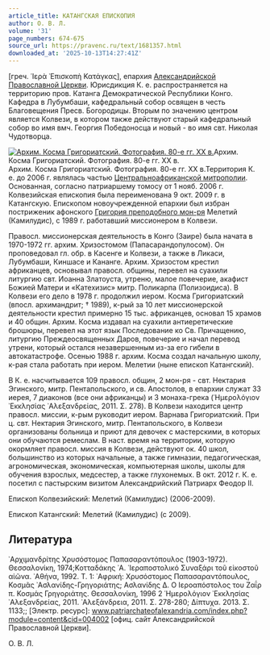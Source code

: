 ```yaml
---
article_title: КАТАНГСКАЯ ЕПИСКОПИЯ
author: О. В. Л.
volume: '31'
page_numbers: 674-675
source_url: https://pravenc.ru/text/1681357.html
downloaded_at: '2025-10-13T14:27:41Z'
---
```


[греч. ῾Ιερὰ ᾿Επισκοπὴ Κατάγκας], епархия [Александрийской Православной Церкви](<https://pravenc.ru/text/Александрийская Православная Церковь (Александрийский Патриархат).html>). Юрисдикция К. е. распространяется на территорию пров. Катанга Демократической Республики Конго. Кафедра в Лубумбаши, кафедральный собор освящен в честь Благовещения Пресв. Богородицы. Вторым по значению центром является Колвези, в котором также действуют старый кафедральный собор во имя вмч. Георгия Победоносца и новый - во имя свт. Николая Чудотворца.

[![Архим. Косма Григориатский. Фотография. 80-е гг. ХХ в.](https://pravenc.ru/data/2014/03/03/1234146314/i200.jpg "Кликните для увеличения картинки")](https://pravenc.ru/data/2014/03/03/1234146314/i400.jpg)Архим. Косма Григориатский. Фотография. 80-е гг. ХХ в.  
Архим. Косма Григориатский. Фотография. 80-е гг. ХХ в.Территория К. е. до 2006 г. являлась частью [Центральноафриканской митрополии](<https://pravenc.ru/text/Центральноафриканской митрополии.html>). Основанная, согласно патриаршему томосу от 1 нояб. 2006 г. Колвезийская епископия была переименована 9 окт. 2009 г. в Катангскую. Епископом новоучрежденной епархии был избран постриженик афонского [Григория преподобного мон-ря](<https://pravenc.ru/text/Григория преподобного мон-ря.html>) Мелетий (Камилудис), с 1989 г. работавший миссионером в Колвези.

Правосл. миссионерская деятельность в Конго (Заире) была начата в 1970-1972 гг. архим. Хризостомом (Папасарандопулосом). Он проповедовал гл. обр. в Касенге и Колвези, а также в Ликаси, Лубумбаши, Киншасе и Кананге. Архим. Хризостом крестил африканцев, основывал правосл. общины, перевел на суахили литургию свт. Иоанна Златоуста, утреню, малое повечерие, акафист Божией Матери и «Катехизис» митр. Поликарпа (Полизоидиса). В Колвези его дело в 1978 г. продолжил иером. Косма Григориатский (впосл. архимандрит; † 1989), к-рый за 10 лет миссионерской деятельности крестил примерно 15 тыс. африканцев, основал 15 храмов и 40 общин. Архим. Косма издавал на суахили антиеретические брошюры, перевел на этот язык Последование ко Св. Причащению, литургию Преждеосвященных Даров, повечерие и начал перевод утрени, который остался незавершенным из-за его гибели в автокатастрофе. Осенью 1988 г. архим. Косма создал начальную школу, к-рая стала работать при иером. Мелетии (ныне епископ Катангский).

В К. е. насчитывается 109 правосл. общин, 2 мон-ря - свт. Нектария Эгинского, митр. Пентапольского, и св. Апостолов, в епархии служат 33 иерея, 7 диаконов (все они африканцы) и 3 монаха-грека (῾Ημερολόγιον ᾿Εκκλησίας ᾿Αλεξανδρείας, 2011. Σ. 278). В Колвези находится центр правосл. миссии, к-рым руководит иером. Варнава Григориатский. При ц. свт. Нектария Эгинского, митр. Пентапольского, в Колвези организованы больница и приют для девочек с мастерскими, в которых они обучаются ремеслам. В наст. время на территории, которую окормляет правосл. миссия в Колвези, действуют ок. 40 школ, большинство из которых начальные, а также гимназии, педагогическая, агрономическая, экономическая, компьютерная школы, школы для обучения взрослых, медсестер, а также глухонемых. В окт. 2012 г. К. е. посетил с пастырским визитом Александрийский Патриарх Феодор II.

Епископ Колвезийский: Мелетий (Камилудис) (2006-2009).

Епископ Катангский: Мелетий (Камилудис) (с 2009).

## Литература

᾿Αρχιμανδρίτης Χρυσόστομος Παπασαραντόπουλος (1903-1972). Θεσσαλονίκη, 1974;Κοτταδάκης ᾿Α. ῾Ιεραποστολικό Συναξάρι τοῦ εἰκοστοῦ αἰῶνα. ᾿Αθήνα, 1992. Τ. 1: ᾿Αφρική: Χρυσόστομος Παπασαραντόπουλος, Κοσμᾶς ᾿Ασλανίδης-Γρηγοριάτης; Ασλανίδης Δ. Ο Ιεροαπόστολος του Ζαΐρ π. Κοσμάς Γρηγοριάτης. Θεσσαλονίκη, 1996 2 ῾Ημερολόγιον ᾿Εκκλησίας ᾿Αλεξανδρείας, 2011. ᾿Αλεξάνδρεια, 2011. Σ. 278-280; Δίπτυχα. 2013. Σ. 1133;; [Электр. ресурс]: www.patriarchateofalexandria.com/index.php?module=content&cid=004002 [офиц. сайт Александрийской Православной Церкви].

О. В. Л.
